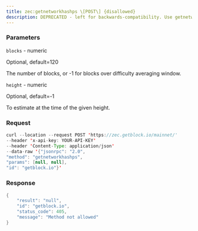 ```yaml
---
title: zec:getnetworkhashps \[POST\] {disallowed}
description: DEPRECATED - left for backwards-compatibility. Use getnetworksolpsinstead.Returns the estimated network solutions per second based on the last nblocks.Pass in \[blocks\] to override number of blocks, -1 specifies overdifficulty averaging window.Pass in \[height\] to estimate the network speed at the time when acertain block was found.
---
```


### Parameters


`blocks` - numeric

Optional, default=120

The number of blocks, or -1 for blocks over difficulty averaging window.

`height` - numeric

Optional, default=-1

To estimate at the time of the given height.

### Request

``` java
curl --location --request POST 'https://zec.getblock.io/mainnet/' 
--header 'x-api-key: YOUR-API-KEY' 
--header 'Content-Type: application/json' 
--data-raw '{"jsonrpc": "2.0",
"method": "getnetworkhashps",
"params": [null, null],
"id": "getblock.io"}'
```

###  Response

``` java
{
    "result": "null",
    "id": "getblock.io",
    "status_code": 405,
    "message": "Method not allowed"
}
```


